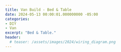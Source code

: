 ```yaml
---
title: Van Build - Bed & Table
date: 2024-05-13 00:00:01.000000000 -05:00
categories:
- DIY
- Van
excerpt: "Bed & Table."
header:
  # teaser: /assets/images/2024/wiring_diagram.png 
---
```

